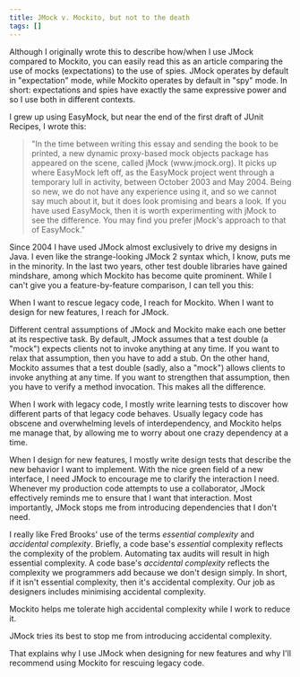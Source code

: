 ```yaml
---
title: JMock v. Mockito, but not to the death
tags: []
---
```

<p class="update" markdown="1">Although I originally wrote this to describe how/when I use JMock compared to Mockito, you can easily read this as an article comparing the use of mocks (expectations) to the use of spies. JMock operates by default in "expectation" mode, while Mockito operates by default in "spy" mode. In short: expectations and spies have exactly the same expressive power and so I use both in different contexts.</p>

I grew up using EasyMock, but near the end of the first draft of JUnit Recipes, I wrote this:

<blockquote>"In the time between writing this essay and sending the book to be printed, a new dynamic proxy-based mock objects package has appeared on the scene, called jMock (www.jmock.org). It picks up where EasyMock left off, as the EasyMock project went through a temporary lull in activity, between October 2003 and May 2004. Being so new, we do not have any experience using it, and so we cannot say much about it, but it does look promising and bears a look. If you have used EasyMock, then it is worth experimenting with jMock to see the difference. You may find you prefer jMock's approach to that of EasyMock."</blockquote>

Since 2004 I have used JMock almost exclusively to drive my designs in Java. I even like the strange-looking JMock 2 syntax which, I know, puts me in the minority. In the last two years, other test double libraries have gained mindshare, among which Mockito has become quite prominent. While I can't give you a feature-by-feature comparison, I can tell you this:

When I want to rescue legacy code, I reach for Mockito. When I want to design for new features, I reach for JMock.

Different central assumptions of JMock and Mockito make each one better at its respective task. By default, JMock assumes that a test double (a "mock") expects clients not to invoke anything at any time. If you want to relax that assumption, then you have to add a stub. On the other hand, Mockito assumes that a test double (sadly, also a "mock") allows clients to invoke anything at any time. If you want to strengthen that assumption, then you have to verify a method invocation. This makes all the difference.

When I work with legacy code, I mostly write learning tests to discover how different parts of that legacy code behaves. Usually legacy code has obscene and overwhelming levels of interdependency, and Mockito helps me manage that, by allowing me to worry about one crazy dependency at a time.

When I design for new features, I mostly write design tests that describe the new behavior I want to implement. With the nice green field of a new interface, I need JMock to encourage me to clarify the interaction I need. Whenever my production code attempts to use a collaborator, JMock effectively reminds me to ensure that I want that interaction. Most importantly, JMock stops me from introducing dependencies that I don't need.

I really like Fred Brooks' use of the terms _essential complexity_ and _accidental complexity_. Briefly, a code base's _essential_ complexity reflects the complexity of the problem. Automating tax audits will result in high essential complexity. A code base's _accidental complexity_ reflects the complexity we programmers add because we don't design simply. In short, if it isn't essential complexity, then it's accidental complexity. Our job as designers includes minimising accidental complexity.

Mockito helps me tolerate high accidental complexity while I work to reduce it.

JMock tries its best to stop me from introducing accidental complexity.

That explains why I use JMock when designing for new features and why I'll recommend using Mockito for rescuing legacy code.

